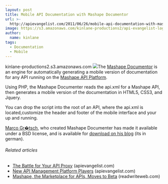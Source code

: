 ```yaml
---
layout: post
title: Mobile API Documentation with Mashape Documentor
url: >-
  http://apievangelist.com/2011/06/26/mobile-api-documentation-with-mashape-documentor/
image: https://s3.amazonaws.com/kinlane-productions2/api-evangelist-logos/api-evangelist-butterfly-vertical.png
author:
  name: kinlane
tags:
  - Documentation
  - Mobile
---
```

kinlane-productions2.s3.amazonaws.com ![](http://kinlane-productions.s3.amazonaws.com/api-service-providers/mashape-documentor-261x300.png)The [Mashape Documentor](http://www.magdev.de/mashape-documentor/ "Mashape Documentor") is an engine for automatically generating a mobile version of documentation for any API running on the [Mashape API Platform](http://www.mashape.com/ "Mashape API Platform").

Using PHP, the Mashape Documenter reads the api.xml for a Mashape API, then generates a mobile version of the documentation in HTML5, CSS3, and Jquery.

You can drop the script into the root of an API, where the api.xml is located,customize the header and footer of the mobile interface and your up and running.

[Marco Gr�tsch](http://twitter.com/#!/magdev "Marco Gritisch"), who created Mashape Documenter has made it available under a BSD license, and is available for [download on his blog](http://www.magdev.de/mashape-documentor/ "download on his blog") (its in german).

###### Related articles

*   [The Battle for Your API Proxy](http://apievangelist.com/2011/06/11/the-battle-for-your-api-proxy/) (apievangelist.com)
*   [New API Management Platform Players](http://apievangelist.com/2011/06/17/new-api-management-platform-players/) (apievangelist.com)
*   [Mashape, the Marketplace for APIs, Moves to Beta](http://www.readwriteweb.com/hack/2011/06/mashape-the-marketplace-for-ap.php) (readwriteweb.com)